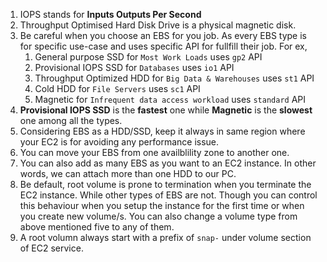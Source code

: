 1.  IOPS stands for **Inputs Outputs Per Second**
2.  Throughput Optimised Hard Disk Drive is a physical magnetic disk.
3.  Be careful when you choose an EBS for you job. As every EBS type is for specific use-case and uses specific API for fullfill their job. For ex,  
      1.  General purpose SSD for `Most Work Loads` uses `gp2` API  
      2.  Provisional IOPS SSD for `Databases` uses `io1` API  
      3.  Throughput Optimized HDD for `Big Data & Warehouses` uses `st1` API  
      4.  Cold HDD for `File Servers` uses `sc1` API  
      5.  Magnetic for  `Infrequent data access workload` uses `standard` API  
4.  **Provisional IOPS SSD** is the **fastest** one while **Magnetic** is the **slowest** one among all the types.
5.  Considering EBS as a HDD/SSD, keep it always in same region where your EC2 is for avoiding any performance issue.
6.  You can move your EBS from one availblility zone to another one.
7.  You can also add as many EBS as you want to an EC2 instance. In other words, we can attach more than one HDD to our PC.
8.  Be default, root volume is prone to termination when you terminate the EC2 instance. While other types of EBS are not. Though you can control this behaviour when you setup the instance for the first time or when you create new volume/s. You can also change a volume type from above mentioned five to any of them.
9.  A root volumn always start with a prefix of `snap-` under volume section of EC2 service.
